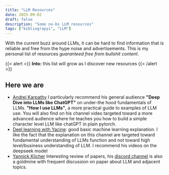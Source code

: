 ```yaml
---
title: "LLM Resources"
date: 2025-09-02
draft: false
description: "Some no-bs LLM resources"
tags: ["bibliograpyi", "LLM"]
---
```


With the current buzz around LLMs, it can be hard to find information that is reliable and free from the hype noise and advertisements.
This is my personal list of resources *guaranteed free from bullshit content*. 

{{< alert >}}
**Into:** this list will grow as I discover new resources
{{< /alert >}}
## Here we are
- [Andrej Karpathy](https://www.youtube.com/@AndrejKarpathy) I particularly recommend his general audience **"Deep Dive into LLMs like ChatGPT"** on under-the hood fundamentals of LLMs. **"How I use LLMs"**, a more practical guide to examples of LLM use. You will also find on his channel video targeted toward a more advanced audience where he teaches you how to build a simple character level LLM like chatGPT in plain pytorch.
- [Deel learning with Yacine](https://www.youtube.com/@deeplearningexplained): good basic machine learning explanation. I like the fact that the explanation on this channel are targeted toward fundamental understanding of LLMs function and not toward high level/business understanding of LLM. I recommend his videos on the deepseek model
- [Yannick Kilcher](https://www.youtube.com/@YannicKilcher) Interesting review of papers, his [discord channel](https://ykilcher.com/discord) is also a goldmine with frequent discussion on paper about LLM and adjacent topics.